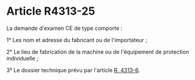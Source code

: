# Article R4313-25

La demande d'examen CE de type comporte : 
  
  
1° Les nom et adresse du fabricant ou de l'importateur ; 
  
  
2° Le lieu de fabrication de la machine ou de l'équipement de protection individuelle ; 
  
  
3° Le dossier technique prévu par l'article [R. 4313-6][1].

 [1]: /affichCodeArticle.do?cidTexte=LEGITEXT000006072050&idArticle=LEGIARTI000018489453&dateTexte=&categorieLien=cid